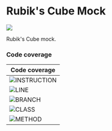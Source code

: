 # Rubik's Cube Mock

![](https://github.com/phc1990/rubikscubemock/workflows/CICD/badge.svg)

Rubik's Cube mock.

### Code coverage

| Code coverage  |
|---|
| ![INSTRUCTION](https://img.shields.io/badge/instruction--coverage-22%25-red.svg)  |
| ![LINE](https://img.shields.io/badge/line--coverage-24%25-red.svg)  |
| ![BRANCH](https://img.shields.io/badge/branch--coverage-32%25-orange.svg)  |
| ![CLASS](https://img.shields.io/badge/class--coverage-25%25-red.svg)  |
| ![METHOD](https://img.shields.io/badge/method--coverage-21%25-red.svg)  |
